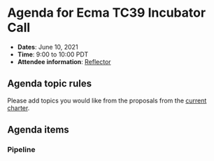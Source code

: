# Agenda for Ecma TC39 Incubator Call

- **Dates**: June 10, 2021
- **Time**: 9:00 to 10:00 PDT
- **Attendee information**: [Reflector](https://github.com/tc39/Reflector/issues/371)

## Agenda topic rules

Please add topics you would like from the proposals from the [current charter](https://github.com/tc39/incubator-agendas/issues/18).

## Agenda items

### Pipeline

